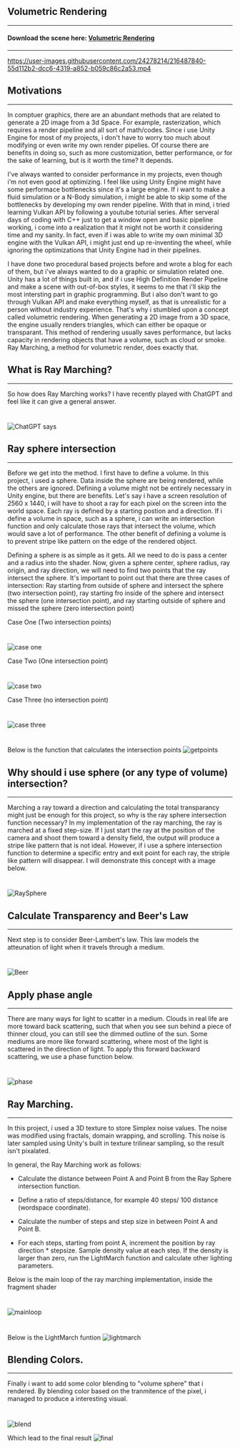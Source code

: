 ## Volumetric Rendering
---

#### Download the scene here: <a href = https://github.com/FzComet206/Volumetirc-Rendering/releases/download/VolumeRender/Volume.Relesase.zip > Volumetric Rendering </a> ####
---

https://user-images.githubusercontent.com/24278214/216487840-55d112b2-dcc6-4319-a852-b059c86c2a53.mp4


## Motivations
---

In comptuer graphics, there are an abundant methods that are related to generate a 2D image from a 3d Space. For example, rasterization, which requires a render pipeline and all sort of math/codes. Since i use Unity Engine for most of my projects, i don't have to worry too much about modifying or even write my own render pipelies. Of course there are benefits in doing so, such as more customization, better performance, or for the sake of learning, but is it worth the time? It depends. 

I've always wanted to consider performance in my projects, even though i'm not even good at optimizing. I feel like using Unity Engine might have some performace bottlenecks since it's a large engine. If i want to make a fluid simulation or a N-Body simulation, i might be able to skip some of the bottlenecks by developing my own render pipeline. With that in mind, i tried learning Vulkan API by following a youtube toturial series. After serveral days of coding with C++ just to get a window open and basic pipeline working, i come into a realization that it might not be worth it considering time and my sanity. In fact, even if i was able to write my own minimal 3D engine with the Vulkan API, i might just end up re-inventing the wheel, while ignoring the optimizations that Unity Engine had in their pipelines.

I have done two procedural based projects before and wrote a blog for each of them, but i've always wanted to do a graphic or simulation related one. Unity has a lot of things built in, and if i use High Definition Render Pipeline and make a scene with out-of-box styles, it seems to me that i'll skip the most intersting part in graphic programming. But i also don't want to go through Vulkan API and make everything myself, as that is unrealistic for a person without industry experience. That's why i stumbled upon a concept called volumetric rendering. When generating a 2D image from a 3D space, the engine usually renders triangles, which can either be opaque or transparant. This method of rendering usually saves performance, but lacks capacity in rendering objects that have a volume, such as cloud or smoke. Ray Marching, a method for volumetric render, does exactly that.



## What is Ray Marching?
---

So how does Ray Marching works? I have recently played with ChatGPT and feel like it can give a general answer.

#
![ChatGPT says](images/gpt.png)


## Ray sphere intersection
---

Before we get into the method. I first have to define a volume. In this project, i used a sphere. Data inside the sphere are being rendered, while the others are ignored. Defining a volume might not be entirely necessary in Unity engine, but there are benefits. Let's say i have a screen resolution of 2560 x 1440, i will have to shoot a ray for each pixel on the screen into the world space. Each ray is defined by a starting postion and a direction. If i define a volume in space, such as a sphere, i can write an intersection function and only calculate those rays that intersect the volume, which would save a lot of performance. The other benefit of defining a volume is to prevent stripe like pattern on the edge of the rendered object.

Defining a sphere is as simple as it gets. All we need to do is pass a center and a radius into the shader. Now, given a sphere center, sphere radius, ray origin, and ray direction, we will need to find two points that the ray intersect the sphere. It's important to point out that there are three cases of intersection: Ray starting from outside of sphere and intersect the sphere (two intersection point), ray starting fro inside of the sphere and intersect the sphere (one intersection point), and ray starting outside of sphere and missed the sphere (zero intersection point)


Case One (Two intersection points)
#
![case one](images/caseone.png)

Case Two (One intersection point)
#
![case two](images/casetwo.png)

Case Three (no intersection point)
#
![case three](images/casethree.png)

#
Below is the function that calculates the intersection points
![getpoints](images/getpoints.png)

## Why should i use sphere (or any type of volume) intersection?
---

Marching a ray toward a direction and calculating the total transparancy might just be enough for this project, so why is the ray sphere intersection function necessary? In my implementation of the ray marching, the ray is marched at a fixed step-size. If I just start the ray at the position of the camera and shoot them toward a density field, the output will produce a stripe like pattern that is not ideal. However, if i use a sphere intersection function to determine a specific entry and exit point for each ray, the striple like pattern will disappear. I will demonstrate this concept with a image below.

#
![RaySphere](images/raysphere.png)

## Calculate Transparency and Beer's Law
---
Next step is to consider Beer-Lambert's law. This law models the atteunation of light when it travels through a medium.

#
![Beer](images/beer.png)

## Apply phase angle
---
There are many ways for light to scatter in a medium. Clouds in real life are more toward back scattering, such that when you see sun behind a piece of thinner cloud, you can still see the dimmed outline of the sun. Some mediums are more like forward scattering, where most of the light is scattered in the direction of light. To apply this forward backward scattering, we use a phase function below.

#
![phase](images/phase.png)


## Ray Marching.
---

In this project, i used a 3D texture to store Simplex noise values. The noise was modified using fractals, domain wrapping, and scrolling. This noise is later sampled using Unity's built in texture trilinear sampling, so the result isn't pixalated.

In general, the Ray Marching work as follows:

- Calculate the distance between Point A and Point B from the Ray Sphere intersection function. 

- Define a ratio of steps/distance, for example 40 steps/ 100 distance (wordspace coordinate). 

- Calculate the number of steps and step size in between Point A and Point B.

- For each steps, starting from point A, increment the position by ray direction * stepsize. Sample density value at each step. If the density is larger than zero, run the LightMarch function and calculate other lighting parameters.

Below is the main loop of the ray marching implementation, inside the fragment shader

#
![mainloop](images/MainLoop.png)

#
Below is the LightMarch funtion
![lightmarch](images/lightmarch.png)

## Blending Colors. 
---

Finally i want to add some color blending to "volume sphere" that i rendered. By blending color based on the tranmitence of the pixel, i managed to produce a interesting visual.

#
![blend](images/blend.png)

Which lead to the final result
![final](images/final.png)
